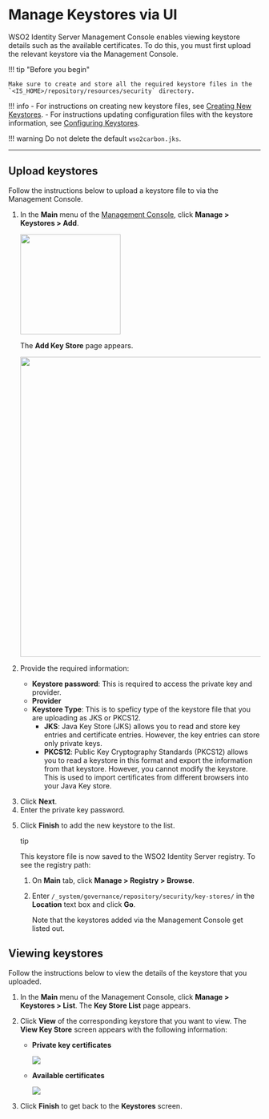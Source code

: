 # Manage Keystores via UI

WSO2 Identity Server Management Console enables viewing keystore details such as the available certificates. To do this, you must first upload the relevant keystore via the Management Console. 
    
!!! tip "Before you begin"

    Make sure to create and store all the required keystore files in the `<IS_HOME>/repository/resources/security` directory.      

!!! info 
    -   For instructions on creating new keystore files, see [Creating New Keystores](../../../deploy/security/creating-new-keystores).
    -   For instructions updating configuration files with the keystore information, see [Configuring Keystores](../../../deploy/security/configuring-keystores-in-wso2-products).

!!! warning 
    Do not delete the default `wso2carbon.jks`.

---

## Upload keystores  

Follow the instructions below to upload a keystore file to via the Management Console.

<ol>
    <li>
        <p>In the <b>Main</b> menu of the <a href="../../../deploy/get-started/getting-started-with-the-management-console/">Management Console</a>, click <b>Manage > Keystores > Add</b>.</p>
        <p><img src="../../../assets/img/deploy/security/add-key-store-menu-item.png" width="200;"></p>
        <p>The <b>Add Key Store</b> page appears.</p>
        <p><img src="../../../assets/img/deploy/security/add-new-keystore-screen.png" width="600;"></p>
    </li>
    <li>
        <p>Provide the required information:</p>
        <p>            
            <ul>
                <li><b>Keystore password</b>: This is required to access the private key and provider.</li>
                <li><b>Provider</b></li>
                <li><b>Keystore Type</b>: This is to speficy type of the keystore file that you are uploading as JKS or PKCS12.
                    <ul>
                        <li><b>JKS</b>: Java Key Store (JKS) allows you to read and store key entries and certificate entries. However, the key entries can store only private keys.</li>
                        <li><b>PKCS12</b>: Public Key Cryptography Standards (PKCS12) allows you to read a keystore in this format and export the information from that keystore. However, you cannot modify the keystore. This is used to import certificates from different browsers into your Java Key store.</li>
                    </ul>
                </li>
            </ul>
        </p>        
    </li> 
    <li>Click <b>Next</b>.</li>
    <li>Enter the private key password.</li>
    <li>
        <p>Click <b>Finish</b> to add the new keystore to the list.</p>
        <p>
            <div class="admonition tip">
                <p class="admonition-title">tip</p>
                <p>This keystore file is now saved to the WSO2 Identity Server registry. To see the registry path:
                    <ol>
                        <li>On <b>Main</b> tab, click <b>Manage > Registry > Browse</b>.</li>
                        <li>
                            <p>Enter <code>/_system/governance/repository/security/key-stores/</code> in the <b>Location</b> text box and click <b>Go</b>.</p>
                            <p>Note that the keystores added via the Management Console get listed out.</p>
                        </li>
                    </ol>
                </p>
            </div>
        </p>
    </li>
</ol>


## Viewing keystores 

Follow the instructions below to view the details of the keystore that you uploaded. 

<ol>
    <li>In the <b>Main</b> menu of the Management Console, click <b>Manage > Keystores > List</b>. The <b>Key Store List</b> page appears.</li>
    <li>
        <p>Click <b>View</b> of the corresponding keystore that you want to view. The <b>View Key Store</b> screen appears with the following information:
            <ul>
                <li>
                    <p></p><b>Private key certificates</b></p> 
                    <p><img src="../../../assets/img/deploy/security/private-key.png"></p>
                </li>
                <li>
                    <p><b>Available certificates</b></p>
                    <p><img src="../../../assets/img/deploy/security/available-certificates.png"></p>
                </li>
            </ul> 
        </p>  
    </li>
    <li>Click <b>Finish</b> to get back to the <b>Keystores</b> screen.</li>
</ol>
